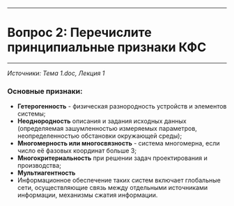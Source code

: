 ___
# Вопрос 2: Перечислите принципиальные признаки КФС
___
*Источники: Тема 1.doc, Лекция 1*

### Основные признаки:
- **Гетерогенность** - физическая разнородность устройств и элементов системы;
- **Неоднородность** описания и задания исходных данных (определяемая зашумленностью измеряемых параметров, неопределенностью обстановки окружающей среды);
- **Многомерность или многосвязность** - система многомерна, если число её фазовых координат больше 3;
- **Многокритериальность** при решении задач проектирования и производства;
- **Мультиагентность**
- Информационное обеспечение таких систем включает глобальные сети, осуществляющие связь между отдельными источниками информации, механизмы сжатия информации.

